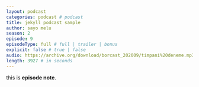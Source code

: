 ```yaml
---
layout: podcast
categories: podcast # podcast
title: jekyll podcast sample
author: sayo melu
season: 2
episode: 9
episodeType: full # full | trailer | bonus
explicit: false # true | false
audio: https://archive.org/download/borcast_202009/timpani%20deneme.mp3
length: 3927 # in seconds
---
```


this is **episode note**.
